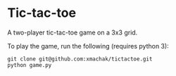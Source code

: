 # Tic-tac-toe
A two-player tic-tac-toe game on a 3x3 grid.

To play the game, run the following (requires python 3):
```
git clone git@github.com:xmachak/tictactoe.git
python game.py 
```
